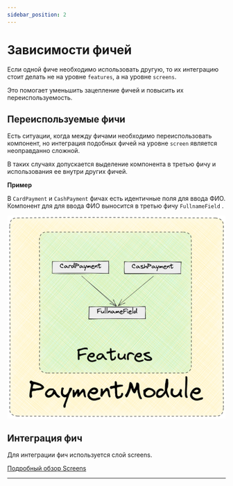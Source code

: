 ```yaml
---
sidebar_position: 2
---
```


# Зависимости фичей

Если одной фиче необходимо использовать другую, то их интеграцию стоит делать не на уровне `features`, а на уровне `screens`.

Это помогает уменьшить зацепление фичей и повысить их переиспользуемость.

## Переиспользуемые фичи

Есть ситуации, когда между фичами необходимо переиспользовать компонент, но интеграция подобных фичей на уровне `screen` является неоправданно сложной.

В таких случаях допускается выделение компонента в третью фичу и использования ее внутри других фичей.

**Пример**

В `CardPayment` и `CashPayment` фичах есть идентичные поля для ввода ФИО. Компонент для  для ввода ФИО выносится в третью фичу `FullnameField` .

![FeatDeps](../../images/features-deps.png)

## Интеграция фич

Для интеграции фич используется слой screens.

[Подробный обзор Screens](../../screens)

---
